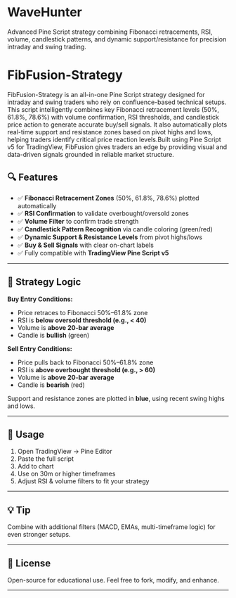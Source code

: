 # WaveHunter
Advanced Pine Script strategy combining Fibonacci retracements, RSI, volume, candlestick patterns, and dynamic support/resistance for precision intraday and swing trading.

# FibFusion-Strategy

FibFusion-Strategy is an all-in-one Pine Script strategy designed for intraday and swing traders who rely on confluence-based technical setups. This script intelligently combines key Fibonacci retracement levels (50%, 61.8%, 78.6%) with volume confirmation, RSI thresholds, and candlestick price action to generate accurate buy/sell signals. It also automatically plots real-time support and resistance zones based on pivot highs and lows, helping traders identify critical price reaction levels.Built using Pine Script v5 for TradingView, FibFusion gives traders an edge by providing visual and data-driven signals grounded in reliable market structure.

## 🔍 Features

- ✅ **Fibonacci Retracement Zones** (50%, 61.8%, 78.6%) plotted automatically
- ✅ **RSI Confirmation** to validate overbought/oversold zones
- ✅ **Volume Filter** to confirm trade strength
- ✅ **Candlestick Pattern Recognition** via candle coloring (green/red)
- ✅ **Dynamic Support & Resistance Levels** from pivot highs/lows
- ✅ **Buy & Sell Signals** with clear on-chart labels
- ✅ Fully compatible with **TradingView Pine Script v5**

---

## 🧠 Strategy Logic

**Buy Entry Conditions:**
- Price retraces to Fibonacci 50%–61.8% zone
- RSI is **below oversold threshold (e.g., < 40)**
- Volume is **above 20-bar average**
- Candle is **bullish** (green)

**Sell Entry Conditions:**
- Price pulls back to Fibonacci 50%–61.8% zone
- RSI is **above overbought threshold (e.g., > 60)**
- Volume is **above 20-bar average**
- Candle is **bearish** (red)

Support and resistance zones are plotted in **blue**, using recent swing highs and lows.

---

## 📌 Usage

1. Open TradingView → Pine Editor
2. Paste the full script
3. Add to chart
4. Use on 30m or higher timeframes
5. Adjust RSI & volume filters to fit your strategy

---

## 💡 Tip

Combine with additional filters (MACD, EMAs, multi-timeframe logic) for even stronger setups.

---

## 📎 License

Open-source for educational use. Feel free to fork, modify, and enhance.

---
